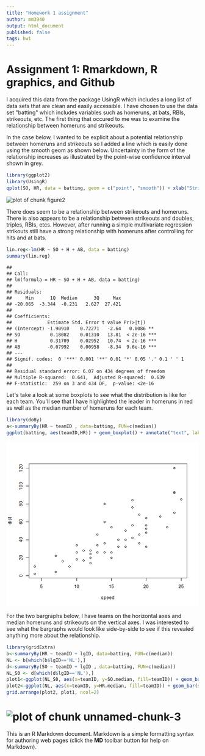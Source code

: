 ```yaml
---
title: "Homework 1 assignment"
author: mm3940
output: html_document
published: false
tags: hw1
---
```

Assignment 1: Rmarkdown, R graphics, and Github
========================================================
I acquired this data from the package UsingR which includes a long list of data sets that are clean and easily accessible.  I have chosen to use the data set "batting" which includes variables such as homeruns, at bats, RBIs, strikeouts, etc.  The first thing that occured to me was to examine the relationship between homeruns and strikeouts.  

In the case below, I wanted to be explicit about a potential relationship between homeruns and strikeouts so I added a line which is easily done using the smooth geom as shown below. Uncertainty in the form of the relationship increases as illustrated by the point-wise confidence interval shown in grey.

```r
library(ggplot2)
library(UsingR)
qplot(SO, HR, data = batting, geom = c("point", "smooth")) + xlab("Strikeouts") + ylab("Homeruns") + ggtitle("Scatter of Homeruns by Strikouts")
```

![plot of chunk figure2](figure/figure2.png) 

There does seem to be a relationship between strikeouts and homeruns.  There is also appears to be a relationship between strikeouts and doubles, triples, RBIs, etcs.  However, after running a simple multivariate regression strikouts still have a strong relationship with homeruns after controlling for hits and at bats.


```r
lin.reg<-lm(HR ~ SO + H + AB, data = batting)
summary(lin.reg)
```

```
## 
## Call:
## lm(formula = HR ~ SO + H + AB, data = batting)
## 
## Residuals:
##     Min      1Q  Median      3Q     Max 
## -20.065  -3.344  -0.231   2.627  27.421 
## 
## Coefficients:
##             Estimate Std. Error t value Pr(>|t|)    
## (Intercept) -1.90910    0.72271   -2.64   0.0086 ** 
## SO           0.18082    0.01310   13.81  < 2e-16 ***
## H            0.31709    0.02952   10.74  < 2e-16 ***
## AB          -0.07992    0.00958   -8.34  9.6e-16 ***
## ---
## Signif. codes:  0 '***' 0.001 '**' 0.01 '*' 0.05 '.' 0.1 ' ' 1
## 
## Residual standard error: 6.07 on 434 degrees of freedom
## Multiple R-squared:  0.641,	Adjusted R-squared:  0.639 
## F-statistic:  259 on 3 and 434 DF,  p-value: <2e-16
```

Let's take a look at some boxplots to see what the distribution is like for each team.  You'll see that I have highlighted the leader in homeruns in red as well as the median number of homeruns for each team.  


```r
library(doBy)
a<-summaryBy(HR ~ teamID , data=batting, FUN=c(median)) 
ggplot(batting, aes(teamID,HR)) + geom_boxplot() + annotate("text", label = "Alex Rodriquez", x = "TBA", y = 59, size = 5, colour= "red") + xlab("Teams") + ylab("Homeruns") + ggtitle("Distribution of Homeruns") + layer(data = a, mapping =                                                                                                                                        aes(x = teamID, y= a$HR.median+1, label=a$HR.median),                                                                                                                                geom = "text", color="red", size=3.5)
```

![plot of chunk unnamed-chunk-2](figure/unnamed-chunk-2.png) 

For the two bargraphs below, I have teams on the horizontal axes and median homeruns and strikeouts on the vertical axes.  I was interested to see what the bargraphs would look like side-by-side to see if this revealed anything more about the relationship.  


```r
library(gridExtra)
b<-summaryBy(HR ~ teamID + lgID, data=batting, FUN=c(median))
NL <- b[which(b$lgID=='NL'),]
d<-summaryBy(SO ~ teamID + lgID , data=batting, FUN=c(median))
NL_S0 <- d[which(d$lgID=='NL'),]
plot1<-ggplot(NL_S0, aes(x=teamID, y=SO.median, fill=teamID)) + geom_bar(stat="identity") + xlab("Teams") + ylab("Median Strikeouts") + ggtitle("Bargraph of Strikeouts by Team")
plot2<-ggplot(NL, aes(x=teamID, y=HR.median, fill=teamID)) + geom_bar(stat="identity") + xlab("Teams") + ylab("Median Homeruns") + ggtitle("Bargraph of Homeruns by Team")
grid.arrange(plot2, plot1, ncol=2)
```

![plot of chunk unnamed-chunk-3](figure/unnamed-chunk-3.png) 
========================================================

This is an R Markdown document. Markdown is a simple formatting syntax for authoring web pages (click the **MD** toolbar button for help on Markdown).
